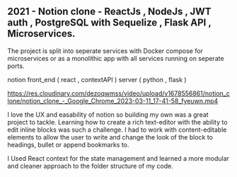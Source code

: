 
## 2021 - Notion clone - ReactJs , NodeJs , JWT auth , PostgreSQL with Sequelize , Flask API , Microservices.

The project is split into seperate services with Docker compose for microservices or as a monolithic app with all services running on seperate ports.

notion front_end ( react , contextAPI )
server ( python , flask )

https://res.cloudinary.com/dezoqwmss/video/upload/v1678556861/notion_clone/notion_clone_-_Google_Chrome_2023-03-11_17-41-58_fyeuwn.mp4

I love the UX and easability of notion so building my own was a great project to tackle. Learning how to create a rich text-editor with the ability to edit inline blocks was such a challenge. I had to work with content-editable elements to allow the user to write and change the look of the block to headings, bullet or append bookmarks to. 

I Used React context for the state management and learned a more modular and cleaner approach to the folder structure of my code. 
